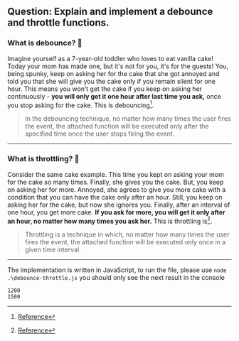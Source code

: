 ## Question: Explain and implement a debounce and throttle functions.

### What is debounce? 🍰

Imagine yourself as a 7-year-old toddler who loves to eat vanilla cake! Today your mom has made one, but it's not for you, it's for the guests! You, being spunky, keep on asking her for the cake that she got annoyed and told you that she will give you the cake only if you remain silent for one hour. This means you won’t get the cake if you keep on asking her continuously - **you will only get it one hour after last time you ask,** once you stop asking for the cake.
This is debouncing[^1].

> In the debouncing technique, no matter how many times the user fires the event, the attached function will be executed only after the specified time once the user stops firing the event.

---

### What is throttling? 🍰

Consider the same cake example. This time you kept on asking your mom for the cake so many times. Finally, she gives you the cake. But, you keep on asking her for more. Annoyed, she agrees to give you more cake with a condition that you can have the cake only after an hour. Still, you keep on asking her for the cake, but now she ignores you. Finally, after an interval of one hour, you get more cake. **If you ask for more, you will get it only after an hour, no matter how many times you ask her.**
This is throttling is[^1].

> Throttling is a technique in which, no matter how many times the user fires the event, the attached function will be executed only once in a given time interval.

---

The implementation is written in JavaScript, to run the file, please use `node .\debounce-throttle.js`
you should only see the next result in the console

```
1200
1500
```

[^1]: [Reference](https://www.telerik.com/blogs/debouncing-and-throttling-in-javascript)
